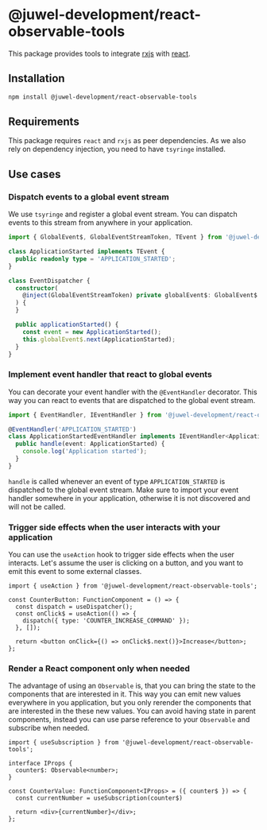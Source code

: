 # @juwel-development/react-observable-tools

This package provides tools to integrate [rxjs](https://rxjs.dev) with [react](https://reactjs.org/).

## Installation

```bash
npm install @juwel-development/react-observable-tools
```

## Requirements

This package requires `react` and `rxjs` as peer dependencies. As we also rely on dependency injection, you need to have `tsyringe`
installed.

## Use cases

### Dispatch events to a global event stream

We use `tsyringe` and register a global event stream. You can dispatch events to this stream from anywhere in your application.

```typescript
import { GlobalEvent$, GlobalEventStreamToken, TEvent } from '@juwel-development/react-observable-tools';

class ApplicationStarted implements TEvent {
  public readonly type = 'APPLICATION_STARTED';
}

class EventDispatcher {
  constructor(
    @inject(GlobalEventStreamToken) private globalEvent$: GlobalEvent$
  ) {
  }

  public applicationStarted() {
    const event = new ApplicationStarted();
    this.globalEvent$.next(ApplicationStarted);
  }
}
```

### Implement event handler that react to global events

You can decorate your event handler with the `@EventHandler` decorator. This way you can react to events that are dispatched to the global
event stream.

```typescript
import { EventHandler, IEventHandler } from '@juwel-development/react-observable-tools';

@EventHandler('APPLICATION_STARTED')
class ApplicationStartedEventHandler implements IEventHandler<ApplicationStarted> {
  public handle(event: ApplicationStarted) {
    console.log('Application started');
  }
}
```

`handle` is called whenever an event of type `APPLICATION_STARTED` is dispatched to the global event stream. Make sure to import your event
handler somewhere in your application, otherwise it is not discovered and will not be called.

### Trigger side effects when the user interacts with your application

You can use the `useAction` hook to trigger side effects when the user interacts. Let's assume the user is clicking on a button, and you
want to emit this event to some external classes.

```tsx
import { useAction } from '@juwel-development/react-observable-tools';

const CounterButton: FunctionComponent = () => {
  const dispatch = useDispatcher();
  const onClick$ = useAction(() => {
    dispatch({ type: 'COUNTER_INCREASE_COMMAND' });
  }, []);

  return <button onClick={() => onClick$.next()}>Increase</button>;
};
```

### Render a React component only when needed

The advantage of using an `Observable` is, that you can bring the state to the components that are interested in it. This way you can emit
new values everywhere in you application, but you only rerender the components that are interested in the these new values. You can avoid
having state in parent components, instead you can use parse reference to your `Observable` and subscribe when needed.

```tsx
import { useSubscription } from '@juwel-development/react-observable-tools';

interface IProps {
  counter$: Observable<number>;
}

const CounterValue: FunctionComponent<IProps> = ({ counter$ }) => {
  const currentNumber = useSubscription(counter$)

  return <div>{currentNumber}</div>;
};
```